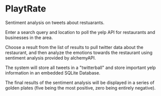 # PlaytRate
Sentiment analysis on tweets about restuarants.

Enter a search query and location to poll the yelp API for restaurants and businesses in the area.

Choose a result from the list of results to pull twitter data about the restaurant, and then analyze the emotions towards the restaurant using sentiment analysis provided by alchemyAPI.

The system will store all tweets in a "twitterball" and store important yelp information in an embedded SQLite Database.

The final results of the sentiment analysis will be displayed in a series of golden plates (five being the most positive, zero being entirely negative).


